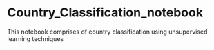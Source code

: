 # Country_Classification_notebook
This notebook comprises of country classification using unsupervised learning techniques
